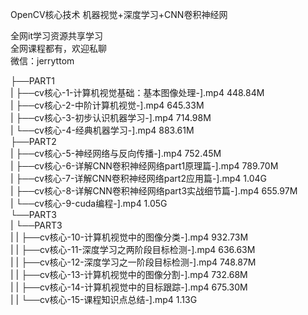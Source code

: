 OpenCV核心技术 机器视觉+深度学习+CNN卷积神经网

全网it学习资源共享学习<br>全网课程都有，欢迎私聊<br>微信：jerryttom<br>

├──PART1<br> | ├──cv核心-1-计算机视觉基础：基本图像处理-].mp4 448.84M<br> | ├──cv核心-2-中阶计算机视觉-].mp4 645.33M<br> | ├──cv核心-3-初步认识机器学习-].mp4 714.98M<br> | └──cv核心-4-经典机器学习-].mp4 883.61M<br> ├──PART2<br> | ├──cv核心-5-神经网络与反向传播-].mp4 752.45M<br> | ├──cv核心-6-详解CNN卷积神经网络part1原理篇-].mp4 789.70M<br> | ├──cv核心-7-详解CNN卷积神经网络part2应用篇-].mp4 1.04G<br> | ├──cv核心-8-详解CNN卷积神经网络part3实战细节篇-].mp4 655.97M<br> | └──cv核心-9-cuda编程-].mp4 1.05G<br> └──PART3<br> | └──PART3<br> | | ├──cv核心-10-计算机视觉中的图像分类-].mp4 932.73M<br> | | ├──cv核心-11-深度学习之两阶段目标检测-].mp4 636.63M<br> | | ├──cv核心-12-深度学习之一阶段目标检测-].mp4 748.87M<br> | | ├──cv核心-13-计算机视觉中的图像分割-].mp4 732.68M<br> | | ├──cv核心-14-计算机视觉中的目标跟踪-].mp4 675.30M<br> | | └──cv核心-15-课程知识点总结-].mp4 1.13G